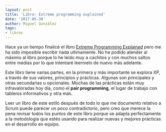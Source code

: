 ```yaml
---
layout: post
title: 'Libro: Extreme programming explained'
date: '2017-05-30'
author: Miguel González
tags:
- libros
---
```


Hace ya un tiempo finalicé el libro [Extreme Programming Explained](https://www.amazon.es/gp/product/0321278658/ref=as_li_ss_tl?ie=UTF8&psc=1&linkCode=ll1&tag=dinero10-21&linkId=6abe506d302ff18dad0c9a49f2149b90) pero me ha sido
imposible escribir nada ultimamente. No he podido atender al máximo al libro porque lo he leido muy a cachitos y con muchos saltos entre medias
por lo que intentaré leermelo de nuevo más adelante. 

Este libro tiene varias partes, en la primera y más importante se explora XP, a través de sus valores, principios y prácticas. Algunas 
son principales y otras secundarias u opcionales. Muchas de las prácticas están muy infravaloradas hoy día, como el **pair
programming**, el lugar de trabajo con tableros informativos y otra más. 

Leer un libro de este estilo después de todo lo que me documento relativo a Scrum puede parecer un poco contradictorio,
pero creo que merece la pena revisar todos los puntos de este libro porque se adapta perfectamente a la metodología que
estés usando para realizar nuevas y mejores prácticas en el desarrollo en equipo.
